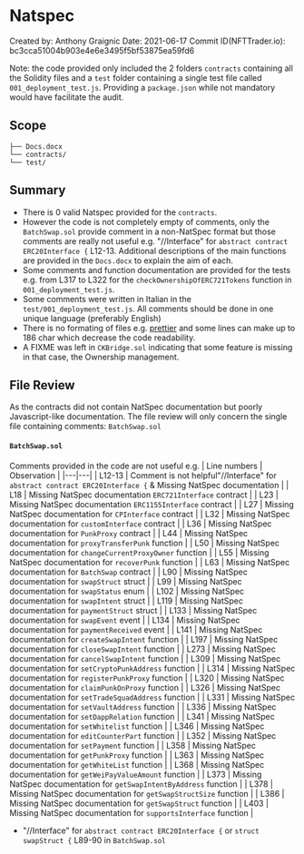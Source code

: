 # Natspec

Created by: Anthony Graignic
Date: 2021-06-17
Commit ID(NFTTrader.io): bc3cca51004b903e4e6e3495f5bf53875ea59fd6

Note: the code provided only included the 2 folders `contracts` containing all the Solidity files and a `test` folder containing a single test file called `001_deployment_test.js`.
Providing a `package.json` while not mandatory would have facilitate the audit.

## Scope

```
├── Docs.docx
└── contracts/
└── test/
```

## Summary

- There is 0 valid Natspec provided for the `contracts`.
- However the code is not completely empty of comments, only the `BatchSwap.sol` provide comment in a non-NatSpec format but those comments are really not useful e.g. "//Interface" for `abstract contract ERC20Interface {` L12-13.
  Additional descriptions of the main functions are provided in the `Docs.docx` to explain the aim of each.
- Some comments and function documentation are provided for the tests e.g. from L317 to L322 for the `checkOwnershipOfERC721Tokens` function in `001_deployment_test.js`.
- Some comments were written in Italian in the `test/001_deployment_test.js`. All comments should be done in one unique language (preferably English)
- There is no formating of files e.g. [prettier](https://github.com/prettier-solidity/prettier-plugin-solidity/) and some lines can make up to 186 char which decrease the code readability.
- A FIXME was left in `CKBridge.sol` indicating that some feature is missing in that case, the Ownership management.

## File Review

As the contracts did not contain NatSpec documentation but poorly Javascript-like documentation. The file review will only concern the single file containing comments: `BatchSwap.sol`

#### `BatchSwap.sol`

Comments provided in the code are not useful e.g.
| Line numbers | Observation |
|---|---|
| L12-13 | Comment is not helpful"//Interface" for `abstract contract ERC20Interface {` & Missing NatSpec documentation |
| L18 | Missing NatSpec documentation `ERC721Interface` contract |
| L23 | Missing NatSpec documentation `ERC1155Interface` contract |
| L27 | Missing NatSpec documentation for `CPInterface` contract |
| L32 | Missing NatSpec documentation for `customInterface` contract |
| L36 | Missing NatSpec documentation for `PunkProxy` contract |
| L44 | Missing NatSpec documentation for `proxyTransferPunk` function |
| L50 | Missing NatSpec documentation for `changeCurrentProxyOwner` function |
| L55 | Missing NatSpec documentation for `recoverPunk` function |
| L63 | Missing NatSpec documentation for `BatchSwap` contract |
| L90 | Missing NatSpec documentation for `swapStruct` struct |
| L99 | Missing NatSpec documentation for `swapStatus` enum |
| L102 | Missing NatSpec documentation for `swapIntent` struct |
| L119 | Missing NatSpec documentation for `paymentStruct` struct |
| L133 | Missing NatSpec documentation for `swapEvent` event |
| L134 | Missing NatSpec documentation for `paymentReceived` event |
| L141 | Missing NatSpec documentation for `createSwapIntent` function |
| L197 | Missing NatSpec documentation for `closeSwapIntent` function |
| L273 | Missing NatSpec documentation for `cancelSwapIntent` function |
| L309 | Missing NatSpec documentation for `setCryptoPunkAddress` function |
| L314 | Missing NatSpec documentation for `registerPunkProxy` function |
| L320 | Missing NatSpec documentation for `claimPunkOnProxy` function |
| L326 | Missing NatSpec documentation for `setTradeSquadAddress` function |
| L331 | Missing NatSpec documentation for `setVaultAddress` function |
| L336 | Missing NatSpec documentation for `setDappRelation` function |
| L341 | Missing NatSpec documentation for `setWhitelist` function |
| L346 | Missing NatSpec documentation for `editCounterPart` function |
| L352 | Missing NatSpec documentation for `setPayment` function |
| L358 | Missing NatSpec documentation for `getPunkProxy` function |
| L363 | Missing NatSpec documentation for `getWhiteList` function |
| L368 | Missing NatSpec documentation for `getWeiPayValueAmount` function |
| L373 | Missing NatSpec documentation for `getSwapIntentByAddress` function |
| L378 | Missing NatSpec documentation for `getSwapStructSize` function |
| L386 | Missing NatSpec documentation for `getSwapStruct` function |
| L403 | Missing NatSpec documentation for `supportsInterface` function |

- "//Interface" for `abstract contract ERC20Interface {` or `struct swapStruct {` L89-90 in `BatchSwap.sol`
